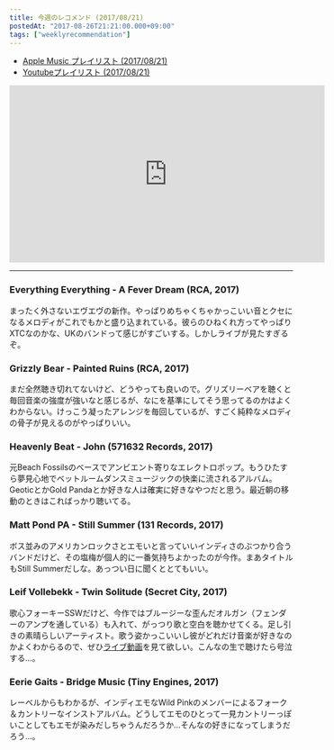 ```yaml
---
title: 今週のレコメンド (2017/08/21)
postedAt: "2017-08-26T21:21:00.000+09:00"
tags: ["weeklyrecommendation"]
---
```


* [Apple Music プレイリスト (2017/08/21)](https://itunes.apple.com/jp/playlist/%E4%BB%8A%E9%80%B1%E3%81%AE%E3%83%AC%E3%82%B3%E3%83%A1%E3%83%B3%E3%83%89-2017-08-21/idpl.u-06ox0YWIXJ91eD)
* [Youtubeプレイリスト (2017/08/21)](https://www.youtube.com/playlist?list=PLegnWsUgQaydXx8-hCLy0viWpWhXkM%5Fu0)
<iframe width="560" height="315" src="https://www.youtube.com/embed/videoseries?list=PLegnWsUgQaydXx8-hCLy0viWpWhXkM_u0" frameborder="0" allowfullscreen=""></iframe> 

---

### Everything Everything - A Fever Dream (RCA, 2017)

まったく外さないエヴエヴの新作。やっぱりめちゃくちゃかっこいい音とクセになるメロディがこれでもかと盛り込まれている。彼らのひねくれ方ってやっぱりXTCなのかな、UKのバンドって感じがすごいする。しかしライブが見たすぎるぞ。

### Grizzly Bear - Painted Ruins (RCA, 2017)

まだ全然聴き切れてないけど、どうやっても良いので。グリズリーベアを聴くと毎回音楽の強度が強いなと感じるが、なにを基準にしてそう思ってるのかはよくわからない。けっこう凝ったアレンジを毎回しているが、すごく純粋なメロディの骨子が見えるのがやっぱりいい。

### Heavenly Beat - John (571632 Records, 2017)

元Beach Fossilsのベースでアンビエント寄りなエレクトロポップ。もうひたすら夢見心地でベットルームダンスミュージックの快楽に流されるアルバム。GeoticとかGold Pandaとか好きな人は確実に好きなやつだと思う。最近朝の移動のときはこればっかり聴いてる。

### Matt Pond PA - Still Summer (131 Records, 2017)

ボス並みのアメリカンロックさとエモいと言っていいインディさのぶつかり合うバンドだけど、その塩梅が個人的に一番気持ちよかったのが今作。まあタイトルもStill Summerだしな。あっつい日に聞くととてもいい。

### Leif Vollebekk - Twin Solitude (Secret City, 2017)

歌心フォーキーSSWだけど、今作ではブルージーな歪んだオルガン（フェンダーのアンプを通している）も入れて、がっつり歌と空白を聴かせてくる。足し引きの素晴らしいアーティスト。歌う姿かっこいいし彼がどれだけ音楽が好きなのかよくわからるので、ぜひ[ライブ動画](https://www.youtube.com/watch?v=GCDmFLXMGIs)を見て欲しい。こんなの生で聴けたら号泣する…。

### Eerie Gaits - Bridge Music (Tiny Engines, 2017)

レーベルからもわかるが、インディエモなWild Pinkのメンバーによるフォーク＆カントリーなインストアルバム。どうしてエモのひとって一見カントリーっぽいことしてもエモが染みだしちゃうんだろうか…そんなの好きになってしまうだろう…。
